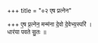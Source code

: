 +++
title = "०२ एष प्रत्नेन"

+++
ए॒ष प्र॒त्नेन॒ मन्म॑ना दे॒वो दे॒वेभ्य॒स्परि॑ ।  
धार॑या पवते सु॒तः ॥